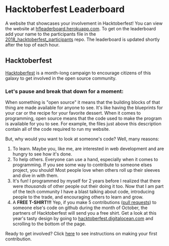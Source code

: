 # Hacktoberfest Leaderboard

A website that showcases your involvement in Hacktoberfest! You can view the website at [hfleaderboard.herokuapp.com](https://hfleaderboard.herokuapp.com/). To get on the leaderboard add your name to the participants file in the [2018_hacktoberfest_participants](https://github.com/austinwk/2018_hacktoberfest_participants) repo. The leaderboard is updated shortly after the top of each hour.

## Hacktoberfest

[Hacktoberfest](https://hacktoberfest.digitalocean.com/) is a month-long campaign to encourage citizens of this galaxy to get involved in the open source community.

### Let's pause and break that down for a moment:

When something is "open source" it means that the building blocks of that thing are made available for anyone to see. It's like having the blueprints for your car or the recipe for your favorite dessert. When it comes to programming, open source means that the code used to make the program is available for you to see. For example, the files just above this description contain all of the code required to run my website.

But, why would you want to look at someone's code? Well, many reasons:

1. To learn. Maybe you, like me, are interested in web development and are hungry to see how it's done.
2. To help others. Everyone can use a hand, especially when it comes to programming. If you see some way to contribute to someone elses project, you should! Most people love when others roll up their sleeves and dive in with them.
3. It's fun! I programmed by myself for 2 years before I realized that there were _thousands_ of other people out their doing it too. Now that I am part of the tech community I have a blast talking about code, introducing people to the trade, and encouraging others to learn and grow.
4. A **FREE T-SHIRT!!!** Yep, if you make 5 contributions ([pull requests](https://www.digitalocean.com/community/tutorials/how-to-create-a-pull-request-on-github)) to someone else's code on github during the month of October, the partners of Hacktoberfest will send you a free shirt. Get a look at this year's tasty design by going to [hacktoberfest.digitalocean.com](https://hacktoberfest.digitalocean.com/) and scrolling to the bottom of the page.

Ready to get involved? Click [here](https://github.com/austinwk/2018_hacktoberfest_participants) to see instructions on making your first contribution.